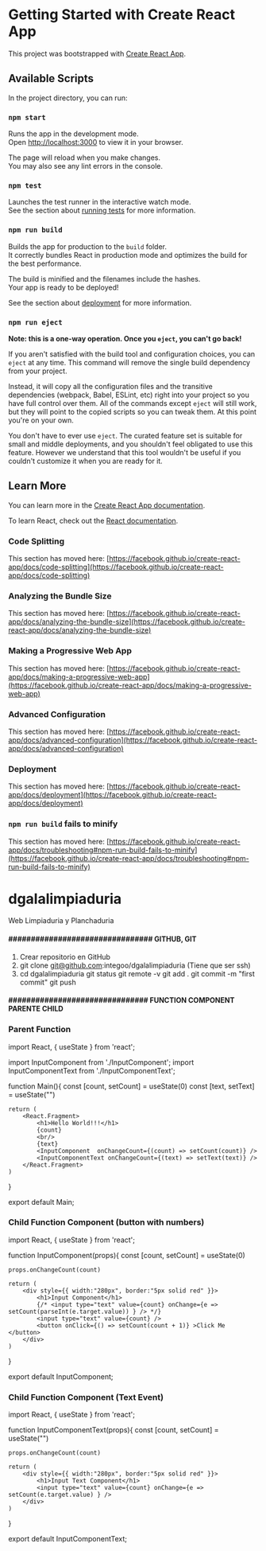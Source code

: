 # Getting Started with Create React App

This project was bootstrapped with [Create React App](https://github.com/facebook/create-react-app).

## Available Scripts

In the project directory, you can run:

### `npm start`

Runs the app in the development mode.\
Open [http://localhost:3000](http://localhost:3000) to view it in your browser.

The page will reload when you make changes.\
You may also see any lint errors in the console.

### `npm test`

Launches the test runner in the interactive watch mode.\
See the section about [running tests](https://facebook.github.io/create-react-app/docs/running-tests) for more information.

### `npm run build`

Builds the app for production to the `build` folder.\
It correctly bundles React in production mode and optimizes the build for the best performance.

The build is minified and the filenames include the hashes.\
Your app is ready to be deployed!

See the section about [deployment](https://facebook.github.io/create-react-app/docs/deployment) for more information.

### `npm run eject`

**Note: this is a one-way operation. Once you `eject`, you can't go back!**

If you aren't satisfied with the build tool and configuration choices, you can `eject` at any time. This command will remove the single build dependency from your project.

Instead, it will copy all the configuration files and the transitive dependencies (webpack, Babel, ESLint, etc) right into your project so you have full control over them. All of the commands except `eject` will still work, but they will point to the copied scripts so you can tweak them. At this point you're on your own.

You don't have to ever use `eject`. The curated feature set is suitable for small and middle deployments, and you shouldn't feel obligated to use this feature. However we understand that this tool wouldn't be useful if you couldn't customize it when you are ready for it.

## Learn More

You can learn more in the [Create React App documentation](https://facebook.github.io/create-react-app/docs/getting-started).

To learn React, check out the [React documentation](https://reactjs.org/).

### Code Splitting

This section has moved here: [https://facebook.github.io/create-react-app/docs/code-splitting](https://facebook.github.io/create-react-app/docs/code-splitting)

### Analyzing the Bundle Size

This section has moved here: [https://facebook.github.io/create-react-app/docs/analyzing-the-bundle-size](https://facebook.github.io/create-react-app/docs/analyzing-the-bundle-size)

### Making a Progressive Web App

This section has moved here: [https://facebook.github.io/create-react-app/docs/making-a-progressive-web-app](https://facebook.github.io/create-react-app/docs/making-a-progressive-web-app)

### Advanced Configuration

This section has moved here: [https://facebook.github.io/create-react-app/docs/advanced-configuration](https://facebook.github.io/create-react-app/docs/advanced-configuration)

### Deployment

This section has moved here: [https://facebook.github.io/create-react-app/docs/deployment](https://facebook.github.io/create-react-app/docs/deployment)

### `npm run build` fails to minify

This section has moved here: [https://facebook.github.io/create-react-app/docs/troubleshooting#npm-run-build-fails-to-minify](https://facebook.github.io/create-react-app/docs/troubleshooting#npm-run-build-fails-to-minify)

# dgalalimpiaduria
Web Limpiaduria y Planchaduria

#### ################################ GITHUB, GIT ################################################
1. Crear repositorio en GitHub
2. git clone git@github.com:integoo/dgalalimpiaduria (Tiene que ser ssh)
3. cd dgalalimpiaduria
    git status
    git remote -v
    git add .
    git commit -m "first commit"
    git push
#### ############################### FUNCTION  COMPONENT PARENTE CHILD ###########################
### Parent Function
import React, { useState } from 'react';

import InputComponent from './InputComponent';
import InputComponentText from './InputComponentText';


function Main(){
    const [count, setCount] = useState(0)
    const [text, setText] = useState("")

    return (
        <React.Fragment>
            <h1>Hello World!!!</h1>
            {count}
            <br/>
            {text}
            <InputComponent  onChangeCount={(count) => setCount(count)} />
            <InputComponentText onChangeCount={(text) => setText(text)} />
        </React.Fragment>
    )
}

export default Main;

### Child Function Component (button with numbers)
import React, { useState } from 'react';

function InputComponent(props){
    const [count, setCount] = useState(0)

    props.onChangeCount(count)

    return (
        <div style={{ width:"280px", border:"5px solid red" }}>
            <h1>Input Component</h1>
            {/* <input type="text" value={count} onChange={e => setCount(parseInt(e.target.value)) } /> */}
            <input type="text" value={count} />
            <button onClick={() => setCount(count + 1)} >Click Me </button>
        </div>
    )
}

export default InputComponent;

### Child Function Component (Text Event)
import React, { useState } from 'react';

function InputComponentText(props){
    const [count, setCount] = useState("")

    props.onChangeCount(count)

    return (
        <div style={{ width:"280px", border:"5px solid red" }}>
            <h1>Input Text Component</h1>
            <input type="text" value={count} onChange={e => setCount(e.target.value) } />
        </div>
    )
}

export default InputComponentText;

#### ###########################################################################################